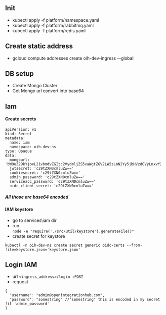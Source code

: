 ## Init
* kubectl apply -f platform/namespace.yaml
* kubectl apply -f platform/rabbitmq.yaml
* kubectl apply -f platform/redis.yaml

## Create static address
* gcloud compute addresses create oih-dev-ingress --global

## DB setup
* Create Mongo Cluster
* Get Mongo url convert into base64

## Iam
#### Create secrcts
```
apiVersion: v1
kind: Secret
metadata:
  name: iam
  namespace: oih-dev-ns
type: Opaque
data:
  mongourl: 'bW9uZ29kYjovL21vbmdvZGItc2VydmljZS5vaWgtZGV2LW5zLnN2Yy5jbHVzdGVyLmxvY2FsL2lhbQ=='
  jwtsecret: 'c29tZXN0cmluZw=='
  cookiesecret: 'c29tZXN0cmluZw=='
  admin_password: 'c29tZXN0cmluZw=='
  serviceacc_password: 'c29tZXN0cmluZw=='
  oidc_client_secret: 'c29tZXN0cmluZw=='
```
##### All those are base64 encoded

#### IAM keystore
* go to services\iam dir
* run  
```node -e "require('./src/util/keystore').generateFile()"```
* create secret for keystore
```
kubectl -n oih-dev-ns create secret generic oidc-certs --from-file=keystore.json='keystore.json'
```

## Login IAM
* url ```<ingress_address>/login :POST```
* request
```
{
  "username": "admin@openintegrationhub.com",
  "password": "somestring" //'somestring' this is encoded in my secret fil 'admin_password' 
}
```
